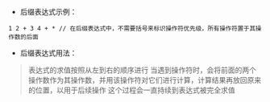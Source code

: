 - 后缀表达式示例：
```
1 2 + 3 4 + * // 在后缀表达式中，不需要括号来标识操作符优先级，所有操作符置于其操作数的后面
```

- 后缀表达式用法：
>  表达式的求值按照从左到右的顺序进行
>  当遇到操作符时，会将前面的两个操作数作为其操作数，并用该操作符对它们进行计算，计算结果再放回原来的位置，以用于后续操作
>  这个过程会一直持续到表达式被完全求值
